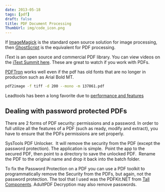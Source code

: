 ```yaml
---
date: 2013-05-18
tags: [pdf]
draft: false
title: PDF Document Processing
ThumbUrl: img/code_icon.png
---
```


If [ImageMagick](http://www.imagemagick.org/script/index.php) is the standard open source solution for image processing, then [GhostScript](https://www.ghostscript.com/) is the equivalent for PDF processing.

iText is an open source and commercial PDF library. You can view videos on the [iText Summit here](http://itextpdf.com/summit.php). These are great to watch if you work with PDFs.

[PDFTron](http://www.pdftron.com/pdf2image/) works well even if the pdf has old fonts that are no longer in production such as Arial Bold MT.

```bash
pdf2image -f tiff -d 200 --mono -m 137861.pdf
```

Leadtools has been a long favorite due to [performance and features](http://demo.leadtools.com/HTML5/ThumbnailDemo.htm)

## Dealing with password protected PDFs

There are 2 forms of PDF security: permissions and a password. In order to full utilize all the features of a PDF (such as ready, modify and extract), you have to ensure that the PDFs permissions are set properly.

SysTools PDF Unlocker.  It will remove the security from the PDF (except the password protection). The application is simple.  Point the app to the secured PDF, then point to a directory to save the unlocked PDF.  Rename the PDF to the original name and drop it back into the batch folder.

To fix the Password Protection on a PDF you can use a PDF toolkit to programmatically remove the Security from the PDFs, but again, not the password protection. The tool that I used was the PDFKit.NET from [Tall Components](www.tallcomponents.com). AdultPDF Decryption may also remove passwords.

